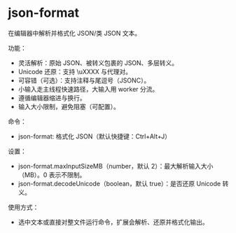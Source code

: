 # json-format

在编辑器中解析并格式化 JSON/类 JSON 文本。

功能：
- 灵活解析：原始 JSON、被转义包裹的 JSON、多层转义。
- Unicode 还原：支持 \uXXXX 与代理对。
- 可容错（可选）：支持注释与尾逗号（JSONC）。
- 小输入走主线程快速路径，大输入用 worker 分流。
- 遵循编辑器缩进与换行。
- 输入大小限制，避免阻塞（可配置）。

命令：
- json-format: 格式化 JSON（默认快捷键：Ctrl+Alt+J）

设置：
- json-format.maxInputSizeMB（number，默认 2）：最大解析输入大小（MB）。0 表示不限制。
- json-format.decodeUnicode（boolean，默认 true）：是否还原 Unicode 转义。

使用方式：
- 选中文本或直接对整文件运行命令，扩展会解析、还原并格式化输出。